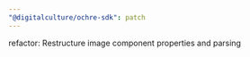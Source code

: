 ```yaml
---
"@digitalculture/ochre-sdk": patch
---
```


refactor: Restructure image component properties and parsing
